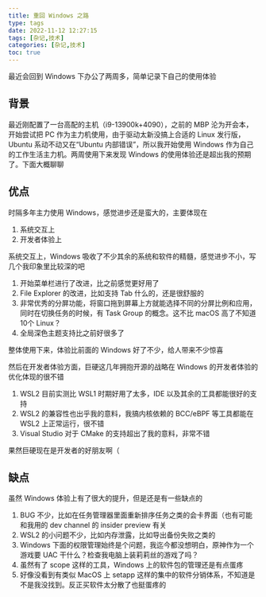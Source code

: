 ```yaml
---
title: 重回 Windows 之路
type: tags
date: 2022-11-12 12:27:15
tags: [杂记,技术]
categories: [杂记,技术]
toc: true
---
```


最近会回到 Windows 下办公了两周多，简单记录下自己的使用体验

<!-- more -->

## 背景

最近刚配置了一台高配的主机（i9-13900k+4090），之前的 MBP 沦为开会本，开始尝试把 PC 作为主力机使用，由于驱动太新没搞上合适的 Linux 发行版，Ubuntu 系动不动又在“Ubuntu 内部错误”，所以我开始使用 Windows 作为自己的工作生活主力机。两周使用下来发现 Windows 的使用体验还是超出我的预期了。下面大概聊聊

## 优点

时隔多年主力使用 Windows，感觉进步还是蛮大的，主要体现在

1. 系统交互上
2. 开发者体验上

系统交互上，Windows 吸收了不少其余的系统和软件的精髓，感觉进步不小，写几个我印象里比较深的吧

1. 开始菜单栏进行了改进，比之前感觉更好用了
2. File Explorer 的改进，比如支持 Tab 什么的，还是很舒服的
3. 非常优秀的分屏功能，将窗口拖到屏幕上方就能选择不同的分屏比例和应用，同时在切换任务的时候，有 Task Group 的概念。这不比 macOS 高了不知道10个 Linux？
4. 全局深色主题支持比之前好很多了

整体使用下来，体验比前面的 Windows 好了不少，给人带来不少惊喜

然后在开发者体验方面，巨硬这几年拥抱开源的战略在 Windows 的开发者体验的优化体现的很不错

1. WSL2 目前实测比 WSL1 时期好用了太多，IDE 以及其余的工具都能很好的支持
2. WSL2 的兼容性也出乎我的意料，我搞内核依赖的 BCC/eBPF 等工具都能在 WSL2 上正常运行，很不错
3. Visual Studio 对于 CMake 的支持超出了我的意料，非常不错

果然巨硬现在是开发者的好朋友啊（

## 缺点

虽然 Windows 体验上有了很大的提升，但是还是有一些缺点的

1. BUG 不少，比如在任务管理器里面重新排序任务之类的会卡界面（也有可能和我用的 dev channel 的 insider preview 有关
2. WSL2 的小问题不少，比如内存泄露，比如导出备份失败之类的
3. Windows 下面的权限管理始终是个问题，我迄今都没想明白，原神作为一个游戏要 UAC 干什么？检查我电脑上装莉莉丝的游戏了吗？
4. 虽然有了 scope 这样的工具，Windows 上的软件包的管理还是有点蛋疼
5. 好像没看到有类似 MacOS 上 setapp 这样的集中的软件分销体系，不知道是不是我没找到。反正买软件太分散了也挺蛋疼的


